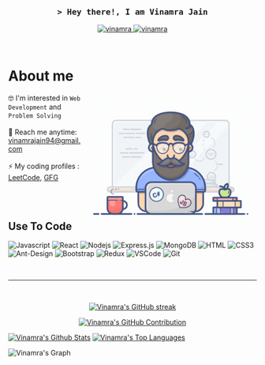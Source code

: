 <!--
<h2 align="center">
  Welcome to Al Siam World!
  <img src="https://media.giphy.com/media/hvRJCLFzcasrR4ia7z/giphy.gif" width="28">
</h2>
-->

<!--
<p align="center">
  <a href="https://github.com/alsiam"><img src="https://readme-typing-svg.herokuapp.com/?lines=Self%20Taught%20Programmer;Front%20End%20Developer;1.5%2B%20years%20of%20coding%20experience;Always%20learning%20new%20things&center=true&width=380&height=45"></a>
</p>

 -->


<!-- Intro  -->
<h3 align="center">
        <samp>&gt; Hey there!, I am
                <b><a target="_blank" >Vinamra Jain</a></b>
        </samp>
</h3>
<p align="center">
 <a href="https://www.linkedin.com/in/vinamrajain19/" target="_blank">
  <img src="https://img.shields.io/badge/LinkedIn-0077B5?style=for-the-badge&logo=linkedin&logoColor=white" alt="vinamra"/>
 </a>
 <!-- <a href="https://dev.to/alsiam" target="_blank">
  <img src="https://img.shields.io/badge/dev.to-0A0A0A?style=for-the-badge&logo=dev.to&logoColor=white" alt="alsiam" />
 </a> -->
 <a href="https://www.instagram.com/vini7131/" target="_blank">
  <img src="https://img.shields.io/badge/Instagram-fe4164?style=for-the-badge&logo=instagram&logoColor=white" alt="vinamra" />
 </a> 
</p>
<br />

<!-- About Section -->
 # About me
 
<p>
 <img align="right" width="350" src="/assets/programmer.gif" alt="Coding gif" />
  
 🤓  I'm interested in ```Web Development``` and ```Problem Solving```<br/><br/>
 📧  Reach me anytime: vinamrajain94@gmail.com<br/><br/>
 ⚡  My coding profiles : [LeetCode](https://leetcode.com/vinamrajain19/), [GFG](https://auth.geeksforgeeks.org/user/vinamrajain94/practice/)<br/><br/>

</p>

<br/>

## Use To Code

![Javascript](https://img.shields.io/badge/Javascript-F0DB4F?style=for-the-badge&labelColor=black&logo=javascript&logoColor=F0DB4F)
![React](https://img.shields.io/badge/-React-61DBFB?style=for-the-badge&labelColor=black&logo=react&logoColor=61DBFB)
![Nodejs](https://img.shields.io/badge/Nodejs-3C873A?style=for-the-badge&labelColor=black&logo=node.js&logoColor=3C873A)
![Express.js](https://img.shields.io/badge/Express.js-000000?style=for-the-badge&logo=express&logoColor=white)
![MongoDB](https://img.shields.io/badge/MongoDB-4EA94B?style=for-the-badge&logo=mongodb&logoColor=white)
![HTML](https://img.shields.io/badge/HTML5-E34F26?style=for-the-badge&logo=html5&logoColor=white)
![CSS3](https://img.shields.io/badge/CSS3-1572B6?style=for-the-badge&logo=css3&logoColor=white)
![Ant-Design](https://img.shields.io/badge/AntDesign-0170FE?style=for-the-badge&logo=antdesign&logoColor=white)
![Bootstrap](https://img.shields.io/badge/Bootstrap-563D7C?style=for-the-badge&logo=bootstrap&logoColor=white)
![Redux](https://img.shields.io/badge/Redux-593D88?style=for-the-badge&logo=redux&logoColor=white)
![VSCode](https://img.shields.io/badge/Visual_Studio-0078d7?style=for-the-badge&logo=visual%20studio&logoColor=white)
![Git](https://img.shields.io/badge/Git-F05032?style=for-the-badge&logo=git&logoColor=white)

<br/>

<hr/>
<br/>

<p align="center">
  <a href="https://github.com/vinamrajain19">
    <img src="https://github-readme-streak-stats.herokuapp.com/?user=vinamra&theme=radical&border=7F3FBF&background=0D1117" alt="Vinamra's GitHub streak"/>
  </a>
</p>

<p align="center">
  <a href="https://github.com/vinamrajain19">
    <img src="https://github-profile-summary-cards.vercel.app/api/cards/profile-details?username=vinamra&theme=radical" alt="Vinamra's GitHub Contribution"/>
  </a>
</p>

<a> 
    <a href="https://github.com/vinamrajain19"><img alt="Vinamra's Github Stats" src="https://denvercoder1-github-readme-stats.vercel.app/api?username=vinamra&show_icons=true&count_private=true&theme=react&border_color=7F3FBF&bg_color=0D1117&title_color=F85D7F&icon_color=F8D866" height="192px" width="49.5%"/></a>
  <a href="https://github.com/vinamrajain19"><img alt="Vinamra's Top Languages" src="https://denvercoder1-github-readme-stats.vercel.app/api/top-langs/?username=vinamra&langs_count=8&layout=compact&theme=react&border_color=7F3FBF&bg_color=0D1117&title_color=F85D7F&icon_color=F8D866" height="192px" width="49.5%"/></a>
  <br/>
</a>


![Vinamra's Graph](https://github-readme-activity-graph.vercel.app/graph?username=vinamra&custom_title=Al%20Siam's%20GitHub%20Activity%20Graph&bg_color=0D1117&color=7F3FBF&line=7F3FBF&point=7F3FBF&area_color=FFFFFF&title_color=FFFFFF&area=true)
